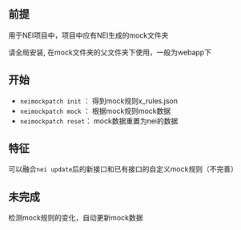## 前提
用于NEI项目中，项目中应有NEI生成的mock文件夹

请全局安装, 在mock文件夹的父文件夹下使用，一般为webapp下

## 开始
- `neimockpatch init` ： 得到mock规则x_rules.json
- `neimockpatch mock` ： 根据mock规则mock数据
- `neimockpatch reset`： mock数据重置为nei的数据

## 特征
可以融合`nei update`后的新接口和已有接口的自定义mock规则（不完善）

## 未完成
检测mock规则的变化，自动更新mock数据